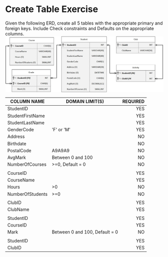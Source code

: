 # Create Table Exercise
Given the following ERD, create all 5 tables with the appropriate primary and foreign keys. Include Check constraints and Defaults on the appropriate columns.
![CreateTable_ERD](images/CreateTable_ERD.jpg)

| COLUMN NAME | DOMAIN LIMIT(S) | REQUIRED |
|-------------|-----------------|    --:|
| StudentID |  | YES |
| StudentFirstName |  | YES |
| StudentLastName |  | YES |
| GenderCode | 'F' or 'M' | YES |
| Address |  | NO |
| Birthdate |  | NO |
| PostalCode | A9A9A9 | NO
| AvgMark | Between 0 and 100 | NO | 
| NumberOfCourses | >=0, Default = 0 | NO |
|   |   |  |
| CourseID |   | YES |
| CourseName |   | YES |
| Hours | >0 | NO |
| NumberOfStudents | >=0 | NO |
|   |   |  |
| ClubID |  | YES |
| ClubName |  | YES |
|   |   |  |
| StudentID |  | YES |
| CourseID |  | YES |
| Mark | Between 0 and 100, Default = 0 | NO |
|   |   |  |
| StudentID |   | YES |
| ClubID |  | YES |

```sql

```